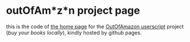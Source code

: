 # outOfAm\*z\*n project page
this is the code  of [the home page](http://sycom.github.io/outOfAm-z-n/) for the [OutOfAmazon userscript](https://git.framasoft.org/sycom/userScripts/tree/OoA)  project (*buy your books locally*), kindly hosted by github pages.
